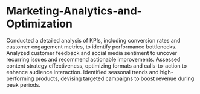 # Marketing-Analytics-and-Optimization
Conducted a detailed analysis of KPIs, including conversion rates and customer engagement metrics, to identify performance bottlenecks. 
Analyzed customer feedback and social media sentiment to uncover recurring issues and recommend actionable improvements. Assessed content strategy effectiveness, optimizing formats and calls-to-action to enhance audience interaction. 
Identified seasonal trends and high-performing products, devising targeted campaigns to boost revenue during peak periods.
